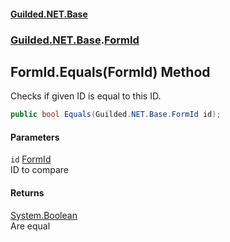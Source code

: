 #### [Guilded.NET.Base](Guilded_NET_Base.md 'Guilded.NET.Base')
### [Guilded.NET.Base](Guilded_NET_Base.md#Guilded_NET_Base 'Guilded.NET.Base').[FormId](FormId.md 'Guilded.NET.Base.FormId')
## FormId.Equals(FormId) Method
Checks if given ID is equal to this ID.  
```csharp
public bool Equals(Guilded.NET.Base.FormId id);
```
#### Parameters
<a name='Guilded_NET_Base_FormId_Equals(Guilded_NET_Base_FormId)_id'></a>
`id` [FormId](FormId.md 'Guilded.NET.Base.FormId')  
ID to compare
  
#### Returns
[System.Boolean](https://docs.microsoft.com/en-us/dotnet/api/System.Boolean 'System.Boolean')  
Are equal
